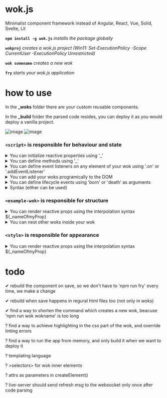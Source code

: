 # wok.js                                   
Minimalist component framework instead of Angular, React, Vue, Solid, Svelte, Lit 


**`npm install -g wok.js`** _installs the package globally_

**`wokproj`** _creates a wok.js project (Win11: Set-ExecutionPolicy -Scope CurrentUser -ExecutionPolicy Unrestricted)_

**`wok somename`** _creates a new wok_

**`fry`** _starts your wok.js application_

# how to use
In the **_woks** folder there are your custom reusable components.

In the **_build** folder the parsed code resides, you can deploy it as you would deploy a vanilla project.

![image](https://user-images.githubusercontent.com/89163562/236686733-bb5e3cc8-7829-4abd-928a-b57063d98d2f.png)
![image](https://user-images.githubusercontent.com/89163562/236688732-ff88575b-4a34-4b99-8038-32776552075d.png)


### `<script>` is responsible for behaviour and state
  <details>
  <summary>You can initialize reactive properties using '_'</summary>
  
  ```html
  <script>
      let _x;
      let _y = 10 * _x;
      let _title;
  </script>
  ```
  
  and then modify them dynamically with html
  ![image](https://user-images.githubusercontent.com/89163562/233831801-21ded63d-2370-4958-a8fa-687e9691749a.png)
  
  or with js.
  ![image](https://user-images.githubusercontent.com/89163562/233832745-658925c1-6e51-4ac4-8372-4ee996a6de43.png) 
  </details>



  <details>
  <summary>You can define methods using '_'</summary> 
  
  ![image](https://user-images.githubusercontent.com/89163562/233833017-4d95976d-a8a3-4722-85ae-da3f0abf6e8d.png)

  and then invoke them using dot notation.
  ![image](https://user-images.githubusercontent.com/89163562/233831666-3edfca1a-57e5-4f4f-9c02-63936cd1eb26.png)
  </details>
  


  <details>
  <summary>You can define event listeners on any element of your wok using '.on' or '.addEventListener'</summary>
  
  ```js
  // on the wok itself
  this.on('click', () => {    // or select('example-wok').on
      console.log("wok was clicked!");
  });

  // on elements inside the wok
  select('h1').on('click', () => {
      console.log('h1 was clicked!');
  });
  ``` 
  </details>
    
    
    
  <details>
  <summary>You can add your woks programically to the DOM</summary>

  ```js
  const w = createElement('example-wok');   // or document.createElement('example-wok');
  select('body').appendChild(w);            // or document.body.appendChild(w);
  
  select('example-wok').remove();           // or w.remove();
  ``` 
  </details>
  
  
  
  <details>
  <summary>You can define lifecycle events using 'born' or 'death' as arguments</summary>
  
  ```js
  select('example-wok').on('born', () => {
      console.log('wok was born!');
      _greet();
  });

  select('example-wok').on('death', () => {
      console.log('wok died!');
  });
  ``` 
  </details>



  <details>
  <summary>Syntax (either can be used)</summary>
  
  ```
  .on           --> .addEventListener

  .off          --> .removeEventListener

  select        --> document.querySelector

  selectAll     --> document.querySelectorAll
  
  createElement --> document.createElement
  ```
  </details>  
  
  
  
### `<example-wok>` is responsible for structure

  <details>
  <summary>You can render reactive props using the interpolation syntax ${_nameOfmyProp}</summary>
  
  ```html
  <example-wok>
      <lu>
          <li>${_x}</li>
          <li>${_y}</li>
          <li>${_x / _y}</li>
      </lu>
  </example-wok>
```
  </details>

    
    
  <details>
  <summary>You can nest other woks inside your wok</summary>
  
  ```html
  <example-wok>
      <nested-wok title=${_myTitle}></nested-wok>
  </example-wok>
  ```
  </details>
  
    
    
### `<style>` is responsible for appearance
    
  <details>
  <summary>You can render reactive props using the interpolation syntax ${_nameOfmyProp}</summary>
  
  ```html
  <style>
      example-wok {
          display: block;
          border: solid 2px black;
      }
      h1 {
          color: ${_color};
      };
  </style>
  ```
  </details>

# todo
✔ rebuild the component on save, so we don't have to 'npm run fry' every time, we make a change 

✔ rebuild when save happens in regural html files too (not only in woks) 

✔ find a way to shorten the command which creates a new wok, beacuse 'npm run wok wokname' is too long 

? find a way to achieve highlighting in the css part of the wok, and override linting errors

? find a way to run the app from memory, and only build it when we want to deploy it

? templating language

? >selectors> for wok inner elements

? attrs as parameters in createElement()

? live-server should send refresh msg to the websocket only once after code parsing
